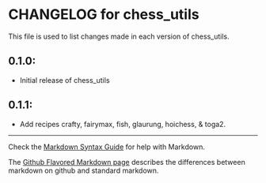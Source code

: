 # CHANGELOG for chess_utils

This file is used to list changes made in each version of chess_utils.

## 0.1.0:

* Initial release of chess_utils

## 0.1.1:

* Add recipes crafty, fairymax, fish, glaurung, hoichess, & toga2.

- - -
Check the [Markdown Syntax Guide](http://daringfireball.net/projects/markdown/syntax) for help with Markdown.

The [Github Flavored Markdown page](http://github.github.com/github-flavored-markdown/) describes the differences between markdown on github and standard markdown.

